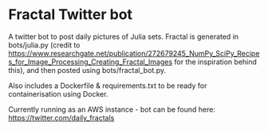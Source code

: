 # Fractal Twitter bot
A twitter bot to post daily pictures of Julia sets. Fractal is generated in bots/julia.py (credit to https://www.researchgate.net/publication/272679245_NumPy_SciPy_Recipes_for_Image_Processing_Creating_Fractal_Images for the inspiration behind this), and then posted using bots/fractal_bot.py.

Also includes a Dockerfile & requirements.txt to be ready for containerisation using Docker.

Currently running as an AWS instance - bot can be found here: https://twitter.com/daily_fractals
